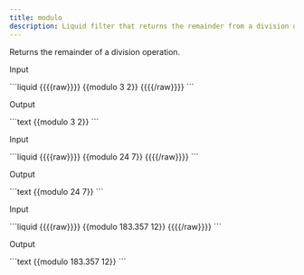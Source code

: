 ```yaml
---
title: modulo
description: Liquid filter that returns the remainder from a division operation.
---
```

Returns the remainder of a division operation.
<p class="code-label">Input</p>
```liquid
{{{{raw}}}}
{{modulo 3 2}}
{{{{/raw}}}}
```
<p class="code-label">Output</p>
```text
{{modulo 3 2}}
```
<p class="code-label">Input</p>
```liquid
{{{{raw}}}}
{{modulo 24 7}}
{{{{/raw}}}}
```
<p class="code-label">Output</p>
```text
{{modulo 24 7}}
```
<p class="code-label">Input</p>
```liquid
{{{{raw}}}}
{{modulo 183.357 12}}
{{{{/raw}}}}
```
<p class="code-label">Output</p>
```text
{{modulo 183.357 12}}
```